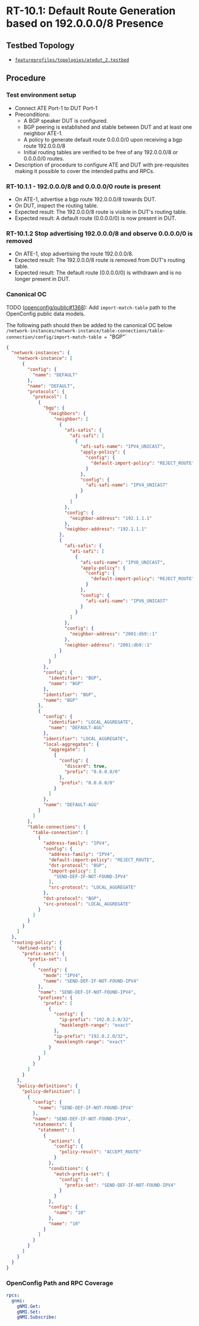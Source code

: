 # RT-10.1: Default Route Generation based on 192.0.0.0/8 Presence

## Testbed Topology

* [`featureprofiles/topologies/atedut_2.testbed`](https://github.com/openconfig/featureprofiles/blob/main/topologies/atedut_2.testbed)

## Procedure

### Test environment setup

*  Connect ATE Port-1 to DUT Port-1
*  Preconditions:
    * A BGP speaker DUT is configured.
    * BGP peering is established and stable between DUT and at least one neighbor ATE-1.
    * A policy to generate default route 0.0.0.0/0 upon receiving a bgp route 192.0.0.0/8
    * Initial routing tables are verified to be free of any 192.0.0.0/8 or 0.0.0.0/0 routes.
* Description of procedure to configure ATE and DUT with pre-requisites making
  it possible to cover the intended paths and RPCs.

### RT-10.1.1 - 192.0.0.0/8 and 0.0.0.0/0 route is present

* On ATE-1, advertise a bgp route 192.0.0.0/8 towards DUT.	
* On DUT, inspect the routing table.	
* Expected result: The 192.0.0.0/8 route is visible in DUT's routing table.
* Expected result: A default route (0.0.0.0/0) is now present in DUT.

### RT-10.1.2 Stop advertising 192.0.0.0/8 and observe 0.0.0.0/0 is removed
* On ATE-1, stop advertising the route 192.0.0.0/8.	
* Expected result: The 192.0.0.0/8 route is removed from DUT's routing table.
* Expected result: The default route (0.0.0.0/0) is withdrawn and is no longer present in DUT.

### Canonical OC 

TODO ([openconfig/public#1368](https://github.com/openconfig/public/issues/1368)): Add `import-match-table` path to the OpenConfig public data models. 

The following path should then be added to the canonical OC below
`/network-instances/network-instance/table-connections/table-connection/config/import-match-table = `"BGP"`

```json
{
  "network-instances": {
    "network-instance": [
      {
        "config": {
          "name": "DEFAULT"
        },
        "name": "DEFAULT",
        "protocols": {
          "protocol": [
            {
              "bgp": {
                "neighbors": {
                  "neighbor": [
                    {
                      "afi-safis": {
                        "afi-safi": [
                          {
                            "afi-safi-name": "IPV4_UNICAST",
                            "apply-policy": {
                              "config": {
                                "default-import-policy": "REJECT_ROUTE"
                              }
                            },
                            "config": {
                              "afi-safi-name": "IPV4_UNICAST"
                            }
                          }
                        ]
                      },
                      "config": {
                        "neighbor-address": "192.1.1.1"
                      },
                      "neighbor-address": "192.1.1.1"
                    },
                    {
                      "afi-safis": {
                        "afi-safi": [
                          {
                            "afi-safi-name": "IPV6_UNICAST",
                            "apply-policy": {
                              "config": {
                                "default-import-policy": "REJECT_ROUTE"
                              }
                            },
                            "config": {
                              "afi-safi-name": "IPV6_UNICAST"
                            }
                          }
                        ]
                      },
                      "config": {
                        "neighbor-address": "2001:db9::1"
                      },
                      "neighbor-address": "2001:db9::1"
                    }
                  ]
                }
              },
              "config": {
                "identifier": "BGP",
                "name": "BGP"
              },
              "identifier": "BGP",
              "name": "BGP"
            },
            {
              "config": {
                "identifier": "LOCAL_AGGREGATE",
                "name": "DEFAULT-AGG"
              },
              "identifier": "LOCAL_AGGREGATE",
              "local-aggregates": {
                "aggregate": [
                  {
                    "config": {
                      "discard": true,
                      "prefix": "0.0.0.0/0"
                    },
                    "prefix": "0.0.0.0/0"
                  }
                ]
              },
              "name": "DEFAULT-AGG"
            }
          ]
        },
        "table-connections": {
          "table-connection": [
            {
              "address-family": "IPV4",
              "config": {
                "address-family": "IPV4",
                "default-import-policy": "REJECT_ROUTE",
                "dst-protocol": "BGP",
                "import-policy": [
                  "SEND-DEF-IF-NOT-FOUND-IPV4"
                ],
                "src-protocol": "LOCAL_AGGREGATE"
              },
              "dst-protocol": "BGP",
              "src-protocol": "LOCAL_AGGREGATE"
            }
          ]
        }
      }
    ]
  },
  "routing-policy": {
    "defined-sets": {
      "prefix-sets": {
        "prefix-set": [
          {
            "config": {
              "mode": "IPV4",
              "name": "SEND-DEF-IF-NOT-FOUND-IPV4"
            },
            "name": "SEND-DEF-IF-NOT-FOUND-IPV4",
            "prefixes": {
              "prefix": [
                {
                  "config": {
                    "ip-prefix": "192.0.2.0/32",
                    "masklength-range": "exact"
                  },
                  "ip-prefix": "192.0.2.0/32",
                  "masklength-range": "exact"
                }
              ]
            }
          }
        ]
      }
    },
    "policy-definitions": {
      "policy-definition": [
        {
          "config": {
            "name": "SEND-DEF-IF-NOT-FOUND-IPV4"
          },
          "name": "SEND-DEF-IF-NOT-FOUND-IPV4",
          "statements": {
            "statement": [
              {
                "actions": {
                  "config": {
                    "policy-result": "ACCEPT_ROUTE"
                  }
                },
                "conditions": {
                  "match-prefix-set": {
                    "config": {
                      "prefix-set": "SEND-DEF-IF-NOT-FOUND-IPV4"
                    }
                  }
                },
                "config": {
                  "name": "10"
                },
                "name": "10"
              }
            ]
          }
        }
      ]
    }
  }
}
```

### OpenConfig Path and RPC Coverage
```yaml
rpcs:
  gnmi:
    gNMI.Get:
    gNMI.Set:
    gNMI.Subscribe:
```
